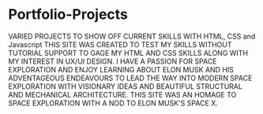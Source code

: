 # Portfolio-Projects
VARIED PROJECTS TO SHOW OFF CURRENT SKILLS WITH HTML, CSS and Javascript
THIS SITE WAS CREATED TO TEST MY SKILLS WITHOUT TUTORIAL SUPPORT TO GAGE MY HTML AND CSS SKILLS ALONG WITH MY INTEREST IN UX/UI DESIGN. 
I HAVE A PASSION FOR SPACE EXPLORATION AND ENJOY LEARNING ABOUT ELON MUSK AND HIS ADVENTAGEOUS ENDEAVOURS TO LEAD THE WAY INTO MODERN SPACE EXPLORATION WITH VISIONARY IDEAS AND BEAUTIFUL STRUCTURAL AND MECHANICAL ARCHITECTURE. 
THIS SITE WAS AN HOMAGE TO SPACE EXPLORATION WITH A NOD TO ELON MUSK'S SPACE X. 
